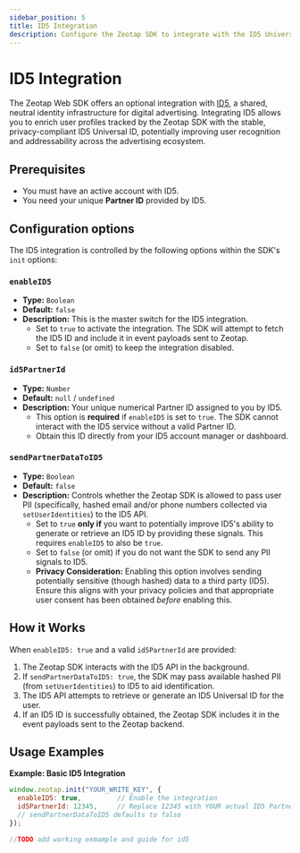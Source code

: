 ```yaml
---
sidebar_position: 5
title: ID5 Integration
description: Configure the Zeotap SDK to integrate with the ID5 Universal ID solution.
---
```


# ID5 Integration

The Zeotap Web SDK offers an optional integration with [ID5](https://id5.io/), a shared, neutral identity infrastructure for digital advertising. Integrating ID5 allows you to enrich user profiles tracked by the Zeotap SDK with the stable, privacy-compliant ID5 Universal ID, potentially improving user recognition and addressability across the advertising ecosystem.

## Prerequisites

*   You must have an active account with ID5.
*   You need your unique **Partner ID** provided by ID5.

## Configuration options

The ID5 integration is controlled by the following options within the SDK's `init` options:

### `enableID5`

*   **Type:** `Boolean`
*   **Default:** `false`
*   **Description:** This is the master switch for the ID5 integration.
    *   Set to `true` to activate the integration. The SDK will attempt to fetch the ID5 ID and include it in event payloads sent to Zeotap.
    *   Set to `false` (or omit) to keep the integration disabled.

### `id5PartnerId`

*   **Type:** `Number`
*   **Default:** `null` / `undefined`
*   **Description:** Your unique numerical Partner ID assigned to you by ID5.
    *   This option is **required** if `enableID5` is set to `true`. The SDK cannot interact with the ID5 service without a valid Partner ID.
    *   Obtain this ID directly from your ID5 account manager or dashboard.

### `sendPartnerDataToID5`

*   **Type:** `Boolean`
*   **Default:** `false`
*   **Description:** Controls whether the Zeotap SDK is allowed to pass user PII (specifically, hashed email and/or phone numbers collected via `setUserIdentities`) to the ID5 API.
    *   Set to `true` **only if** you want to potentially improve ID5's ability to generate or retrieve an ID5 ID by providing these signals. This requires `enableID5` to also be `true`.
    *   Set to `false` (or omit) if you do not want the SDK to send any PII signals to ID5.
    *   **Privacy Consideration:** Enabling this option involves sending potentially sensitive (though hashed) data to a third party (ID5). Ensure this aligns with your privacy policies and that appropriate user consent has been obtained *before* enabling this.

## How it Works

When `enableID5: true` and a valid `id5PartnerId` are provided:

1.  The Zeotap SDK interacts with the ID5 API in the background.
2.  If `sendPartnerDataToID5: true`, the SDK may pass available hashed PII (from `setUserIdentities`) to ID5 to aid identification.
3.  The ID5 API attempts to retrieve or generate an ID5 Universal ID for the user.
4.  If an ID5 ID is successfully obtained, the Zeotap SDK includes it in the event payloads sent to the Zeotap backend. 

## Usage Examples

**Example: Basic ID5 Integration**

```jsx title="SDK Initialization - Basic ID5 Integration"
window.zeotap.init("YOUR_WRITE_KEY", {
  enableID5: true,         // Enable the integration
  id5PartnerId: 12345,     // Replace 12345 with YOUR actual ID5 Partner ID
  // sendPartnerDataToID5 defaults to false
});

//TODO add working exmample and guide for id5